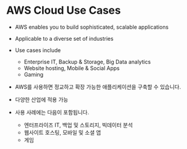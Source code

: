 # AWS Cloud Use Cases
- AWS enables you to build sophisticated, scalable applications
- Applicable to a diverse set of industries
- Use cases include
    - Enterprise IT, Backup & Storage, Big Data analytics
    - Website hosting, Mobile & Social Apps 
    - Gaming


- AWS를 사용하면 정교하고 확장 가능한 애플리케이션을 구축할 수 있습니다.
- 다양한 산업에 적용 가능
- 사용 사례에는 다음이 포함됩니다.
    - 엔터프라이즈 IT, 백업 및 스토리지, 빅데이터 분석
    - 웹사이트 호스팅, 모바일 및 소셜 앱
    - 게임